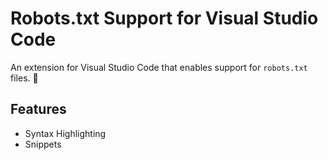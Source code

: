 # Robots.txt Support for Visual Studio Code

An extension for Visual Studio Code that enables support for `robots.txt` files. 🤖

## Features

* Syntax Highlighting
* Snippets
